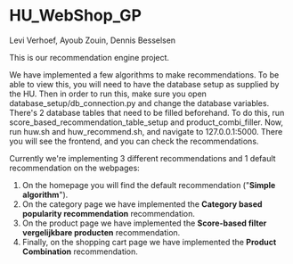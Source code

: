 # HU_WebShop_GP
Levi Verhoef, Ayoub Zouin, Dennis Besselsen

This is our recommendation engine project.

We have implemented a few algorithms to make recommendations. To be able to view this, you will need to have the database setup as supplied by the HU.
Then in order to run this, make sure you open database_setup/db_connection.py and change the database variables.
There's 2 database tables that need to be filled beforehand. To do this, run score_based_recommendation_table_setup and product_combi_filler.
Now, run huw.sh and huw_recommend.sh, and navigate to 127.0.0.1:5000.
There you will see the frontend, and you can check the recommendations.

Currently we're implementing 3 different recommendations and 1 default recommendation on the webpages: 
1. On the homepage you will find the default recommendation ("**Simple algorithm**").
2. On the category page we have implemented the **Category based popularity recommendation** recommendation.
3. On the product page we have implemented the **Score-based filter vergelijkbare producten** recommendation.
4. Finally, on the shopping cart page we have implemented the **Product Combination** recommendation.
